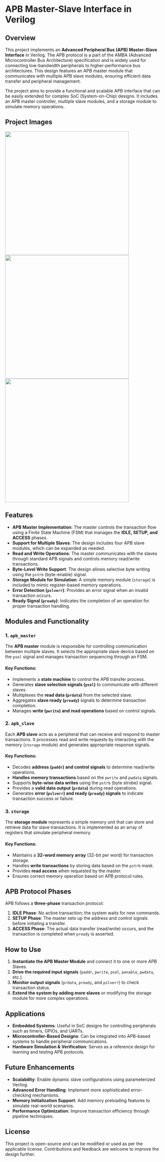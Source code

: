 # APB Master-Slave Interface in Verilog

## Overview
This project implements an **Advanced Peripheral Bus (APB) Master-Slave Interface** in Verilog. The APB protocol is a part of the AMBA (Advanced Microcontroller Bus Architecture) specification and is widely used for connecting low-bandwidth peripherals to higher-performance bus architectures. This design features an APB master module that communicates with multiple APB slave modules, ensuring efficient data transfer and peripheral management.

The project aims to provide a functional and scalable APB interface that can be easily extended for complex SoC (System-on-Chip) designs. It includes an APB master controller, multiple slave modules, and a storage module to simulate memory operations.

## Project Images

<img src="https://github.com/user-attachments/assets/2d21cd13-978d-4814-990a-6d5d701311e4" width="400">

<img src="https://github.com/user-attachments/assets/118b817a-ffb6-4672-9c44-34f78c0d45a8" width="400">

<img src="https://github.com/user-attachments/assets/36f47279-0551-42e4-9a04-a8848679e5f3" width="400">


## Features
- **APB Master Implementation**: The master controls the transaction flow using a Finite State Machine (FSM) that manages the **IDLE, SETUP, and ACCESS** phases.
- **Support for Multiple Slaves**: The design includes four APB slave modules, which can be expanded as needed.
- **Read and Write Operations**: The master communicates with the slaves through standard APB signals and controls memory read/write transactions.
- **Byte-Level Write Support**: The design allows selective byte writing using the `pstrb` (byte-enable) signal.
- **Storage Module for Simulation**: A simple memory module (`storage`) is included to mimic register-based memory operations.
- **Error Detection (`pslverr`)**: Provides an error signal when an invalid transaction occurs.
- **Ready Signal (`pready`)**: Indicates the completion of an operation for proper transaction handling.

## Modules and Functionality
### 1. `apb_master`
The **APB master** module is responsible for controlling communication between multiple slaves. It selects the appropriate slave device based on the `psel` signal and manages transaction sequencing through an FSM.

#### Key Functions:
- Implements a **state machine** to control the APB transfer process.
- Generates **slave selection signals (`psel`)** to communicate with different slaves.
- Multiplexes the **read data (`prdata`)** from the selected slave.
- Aggregates **slave ready (`pready`)** signals to determine transaction completion.
- Manages **write (`pwrite`) and read operations** based on control signals.

### 2. `apb_slave`
Each **APB slave** acts as a peripheral that can receive and respond to master transactions. It processes read and write requests by interacting with the memory (`storage` module) and generates appropriate response signals.

#### Key Functions:
- Decodes **address (`paddr`) and control signals** to determine read/write operations.
- **Handles memory transactions** based on the `pwrite` and `pwdata` signals.
- Supports **byte-wise data writes** using the `pstrb` (byte strobe) signal.
- Provides a **valid data output (`prdata`)** during read operations.
- Generates **error (`pslverr`) and ready (`pready`) signals** to indicate transaction success or failure.

### 3. `storage`
The **storage module** represents a simple memory unit that can store and retrieve data for slave transactions. It is implemented as an array of registers that simulate peripheral memory.

#### Key Functions:
- Maintains a **32-word memory array** (32-bit per word) for transaction storage.
- Handles **write transactions** by storing data based on the `pstrb` mask.
- Provides **read access** when requested by the master.
- Ensures correct memory operation based on APB protocol rules.

## APB Protocol Phases
APB follows a **three-phase** transaction protocol:
1. **IDLE Phase**: No active transaction; the system waits for new commands.
2. **SETUP Phase**: The master sets up the address and control signals before initiating a transfer.
3. **ACCESS Phase**: The actual data transfer (read/write) occurs, and the transaction is completed when `pready` is asserted.

## How to Use
1. **Instantiate the APB Master Module** and connect it to one or more APB Slaves.
2. **Drive the required input signals** (`paddr`, `pwrite`, `psel`, `penable`, `pwdata`, etc.).
3. **Monitor output signals** (`prdata`, `pready`, and `pslverr`) to check transaction status.
4. **Extend the system by adding more slaves** or modifying the storage module for more complex operations.

## Applications
- **Embedded Systems**: Useful in SoC designs for controlling peripherals such as timers, GPIOs, and UARTs.
- **Microcontroller-Based Designs**: Can be integrated into APB-based systems to handle peripheral communications.
- **Hardware Simulation & Verification**: Serves as a reference design for learning and testing APB protocols.

## Future Enhancements
- **Scalability**: Enable dynamic slave configurations using parameterized Verilog.
- **Advanced Error Handling**: Implement more sophisticated error-checking mechanisms.
- **Memory Initialization Support**: Add memory preloading features to simulate real-world scenarios.
- **Performance Optimization**: Improve transaction efficiency through pipeline techniques.

## License
This project is open-source and can be modified or used as per the applicable license. Contributions and feedback are welcome to improve the design further.

